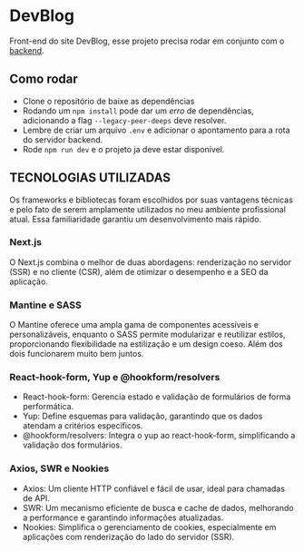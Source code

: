 # DevBlog

Front-end do site DevBlog, esse projeto precisa rodar em conjunto com o [backend](https://github.com/Emanuel-Boaventura/dev-blog-nest).

## Como rodar

- Clone o repositório de baixe as dependências
- Rodando um `npm install` pode dar um _erro_ de dependências, adicionando a flag `--legacy-peer-deeps` deve resolver.
- Lembre de criar um arquivo `.env` e adicionar o apontamento para a rota do servidor backend.
- Rode `npm run dev` e o projeto ja deve estar disponível.

## TECNOLOGIAS UTILIZADAS

Os frameworks e bibliotecas foram escolhidos por suas vantagens técnicas e pelo fato de serem amplamente utilizados no meu ambiente profissional atual. Essa familiaridade garantiu um desenvolvimento mais rápido.

### Next.js

O Next.js combina o melhor de duas abordagens: renderização no servidor (SSR) e no cliente (CSR), além de otimizar o desempenho e a SEO da aplicação.

### Mantine e SASS

O Mantine oferece uma ampla gama de componentes acessíveis e personalizáveis, enquanto o SASS permite modularizar e reutilizar estilos, proporcionando flexibilidade na estilização e um design coeso. Além dos dois funcionarem muito bem juntos.

### React-hook-form, Yup e @hookform/resolvers

- React-hook-form: Gerencia estado e validação de formulários de forma performática.
- Yup: Define esquemas para validação, garantindo que os dados atendam a critérios específicos.
- @hookform/resolvers: Integra o yup ao react-hook-form, simplificando a validação dos formulários.

### Axios, SWR e Nookies

- Axios: Um cliente HTTP confiável e fácil de usar, ideal para chamadas de API.
- SWR: Um mecanismo eficiente de busca e cache de dados, melhorando a performance e garantindo informações atualizadas.
- Nookies: Simplifica o gerenciamento de cookies, especialmente em aplicações com renderização do lado do servidor (SSR).
